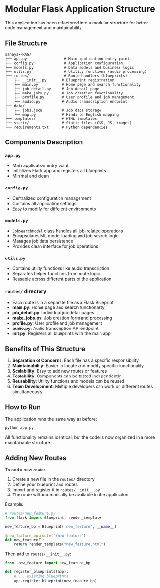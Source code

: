 # Modular Flask Application Structure

This application has been refactored into a modular structure for better code management and maintainability.

## File Structure

```
sahayak-RAG/
├── app.py                 # Main application entry point
├── config.py              # Application configuration
├── models.py              # Data models and business logic
├── utils.py               # Utility functions (audio processing)
├── routes/                # Route handlers (blueprints)
│   ├── __init__.py       # Blueprint registration
│   ├── main.py           # Home page and search functionality
│   ├── job_detail.py     # Job detail page
│   ├── make_jobs.py      # Job creation functionality
│   ├── profile.py        # User profile and job management
│   └── audio.py          # Audio transcription endpoint
├── data/
│   ├── jobs.json         # Job data storage
│   └── map.py            # Hindi to English mapping
├── templates/            # HTML templates
├── static/               # Static files (CSS, JS, images)
└── requirements.txt      # Python dependencies
```

## Components Description

### `app.py`
- Main application entry point
- Initializes Flask app and registers all blueprints
- Minimal and clean

### `config.py`
- Centralized configuration management
- Contains all application settings
- Easy to modify for different environments

### `models.py`
- `JobSearchModel` class handles all job-related operations
- Encapsulates ML model loading and job search logic
- Manages job data persistence
- Provides clean interface for job operations

### `utils.py`
- Contains utility functions like audio transcription
- Separates helper functions from route logic
- Reusable across different parts of the application

### `routes/` directory
- Each route is in a separate file as a Flask Blueprint
- **main.py**: Home page and search functionality
- **job_detail.py**: Individual job detail pages
- **make_jobs.py**: Job creation form and processing
- **profile.py**: User profile and job management
- **audio.py**: Audio transcription API endpoint
- **__init__.py**: Registers all blueprints with the main app

## Benefits of This Structure

1. **Separation of Concerns**: Each file has a specific responsibility
2. **Maintainability**: Easier to locate and modify specific functionality
3. **Scalability**: Easy to add new routes or features
4. **Testability**: Components can be tested independently
5. **Reusability**: Utility functions and models can be reused
6. **Team Development**: Multiple developers can work on different routes simultaneously

## How to Run

The application runs the same way as before:

```bash
python app.py
```

All functionality remains identical, but the code is now organized in a more maintainable structure.

## Adding New Routes

To add a new route:

1. Create a new file in the `routes/` directory
2. Define your blueprint and routes
3. Import and register it in `routes/__init__.py`
4. The route will automatically be available in the application

Example:
```python
# routes/new_feature.py
from flask import Blueprint, render_template

new_feature_bp = Blueprint('new_feature', __name__)

@new_feature_bp.route("/new-feature")
def new_feature():
    return render_template("new_feature.html")
```

Then add to `routes/__init__.py`:
```python
from .new_feature import new_feature_bp

def register_blueprints(app):
    # ... existing blueprints
    app.register_blueprint(new_feature_bp)
```